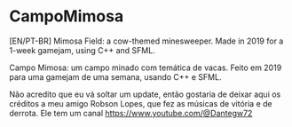 # CampoMimosa
[EN/PT-BR]
Mimosa Field: a cow-themed minesweeper. Made in 2019 for a 1-week gamejam, using C++ and SFML.

Campo Mimosa: um campo minado com temática de vacas. Feito em 2019 para uma gamejam de uma semana, usando C++ e SFML.

Não acredito que eu vá soltar um update, então gostaria de deixar aqui os créditos a meu amigo Robson Lopes, que fez as músicas de vitória e de derrota.
Ele tem um canal https://www.youtube.com/@Dantegw72
